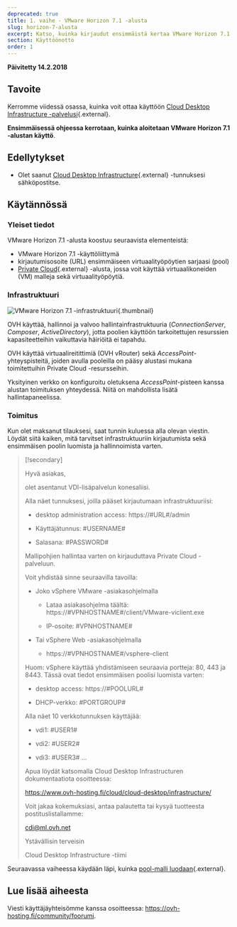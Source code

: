 ```yaml
---
deprecated: true
title: 1. vaihe - VMware Horizon 7.1 -alusta
slug: horizon-7-alusta
excerpt: Katso, kuinka kirjaudut ensimmäistä kertaa VMware Horizon 7.1 -alustalle
section: Käyttöönotto
order: 1
---
```


**Päivitetty 14.2.2018**

## Tavoite

Kerromme viidessä osassa, kuinka voit ottaa käyttöön [Cloud Desktop Infrastructure -palvelusi](https://www.ovh-hosting.fi/cloud/cloud-desktop/infrastructure/){.external}.

**Ensimmäisessä ohjeessa kerrotaan, kuinka aloitetaan VMware Horizon 7.1 -alustan käyttö**.

## Edellytykset

- Olet saanut [Cloud Desktop Infrastructure](https://www.ovh-hosting.fi/cloud/cloud-desktop/infrastructure/){.external} -tunnuksesi sähköpostitse.

## Käytännössä

### Yleiset tiedot

VMware Horizon 7.1 -alusta koostuu seuraavista elementeistä:

- VMware Horizon 7.1 -käyttöliittymä
- kirjautumisosoite (URL) ensimmäiseen virtuaalityöpöytien sarjaasi (pool)
- [Private Cloud](https://www.ovh-hosting.fi/private-cloud/){.external} -alusta, jossa voit käyttää virtuaalikoneiden (VM) malleja sekä virtuaalityöpöytiä.


### Infrastruktuuri

![VMware Horizon 7.1 -infrastruktuuri](images/1200.png){.thumbnail}

OVH käyttää, hallinnoi ja valvoo hallintainfrastruktuuria (*ConnectionServer*, *Composer*, *ActiveDirectory*), jotta poolien käyttöön tarkoitettujen resurssien kapasiteetteihin vaikuttavia häiriöitä ei tapahdu.

OVH käyttää virtuaalireitittimiä (OVH vRouter) sekä *AccessPoint*-yhteyspisteitä, joiden avulla pooleilla on pääsy alustasi mukana toimitettuihin Private Cloud -resursseihin.

Yksityinen verkko on konfiguroitu oletuksena *AccessPoint*-pisteen kanssa alustan toimituksen yhteydessä. Niitä on mahdollista lisätä hallintapaneelissa.


### Toimitus

Kun olet maksanut tilauksesi, saat tunnin kuluessa alla olevan viestin. Löydät siitä kaiken, mitä tarvitset infrastruktuuriin kirjautumista sekä ensimmäisen poolin luomista ja hallinnoimista varten. 

> [!secondary]
>
> Hyvä asiakas,
>
> olet asentanut VDI-lisäpalvelun konesaliisi.
>
> 
> Alla näet tunnuksesi, joilla pääset kirjautumaan infrastruktuuriisi:
>
> 
> * desktop administration access: https://#URL#/admin
> 
> * Käyttäjätunnus: #USERNAME#
> 
> * Salasana: #PASSWORD#
> 
> 
> Mallipohjien hallintaa varten on kirjauduttava Private Cloud -palveluun.
>
> Voit yhdistää sinne seuraavilla tavoilla:
> 
> - Joko vSphere VMware -asiakasohjelmalla
> 
>   * Lataa asiakasohjelma täältä: https://#VPNHOSTNAME#/client/VMware-viclient.exe
> 
>   * IP-osoite: #VPNHOSTNAME#
>
> 
> - Tai vSphere Web -asiakasohjelmalla
> 
>   *  https://#VPNHOSTNAME#/vsphere-client
>
> Huom: vSphere käyttää yhdistämiseen seuraavia portteja: 80, 443 ja 8443. Tässä ovat tiedot ensimmäisen poolisi luomista varten:
>
> 
> * desktop access: https://#POOLURL#
> 
> * DHCP-verkko: #PORTGROUP#
>
> 
> Alla näet 10 verkkotunnuksen käyttäjää:
> 
> * vdi1: #USER1#
> 
> * vdi2: #USER2#
> 
> * vdi3: #USER3#
> ...
>
> 
> Apua löydät katsomalla Cloud Desktop Infrastructuren dokumentaatiota osoitteessa:
> 
>  
> https://www.ovh-hosting.fi/cloud/cloud-desktop/infrastructure/
>
> 
> Voit jakaa kokemuksiasi, antaa palautetta tai kysyä tuotteesta postituslistallamme:
>
> 
> cdi@ml.ovh.net
> 
>  
> Ystävällisin terveisin
> 
> Cloud Desktop Infrastructure -tiimi
> 


Seuraavassa vaiheessa käydään läpi, kuinka [pool-malli luodaan](https://docs.ovh.com/fi/cloud-desktop-infrastructure/poolin-luominen/){.external}.


## Lue lisää aiheesta

Viesti käyttäjäyhteisömme kanssa osoitteessa: <https://ovh-hosting.fi/community/foorumi>.